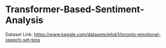 # Transformer-Based-Sentiment-Analysis

Dataset Link: https://www.kaggle.com/datasets/ejlok1/toronto-emotional-speech-set-tess
